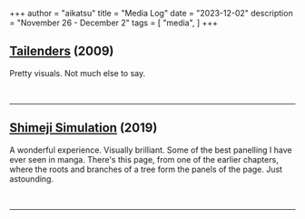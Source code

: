 +++
author = "aikatsu"
title = "Media Log"
date = "2023-12-02"
description = "November 26 - December 2"
tags = [
    "media",
]
+++

## [Tailenders](https://anidb.net/anime/6766) (2009)
<!--more-->

Pretty visuals. Not much else to say.

<br>

---

## [Shimeji Simulation](https://www.mangaupdates.com/series/5o1bjrn/shimeji-simulation) (2019)

A wonderful experience. Visually brilliant. Some of the best panelling I have ever seen in manga. There's this page, from one of the earlier chapters, where the roots and branches of a tree form the panels of the page. Just astounding.

<br>

---







